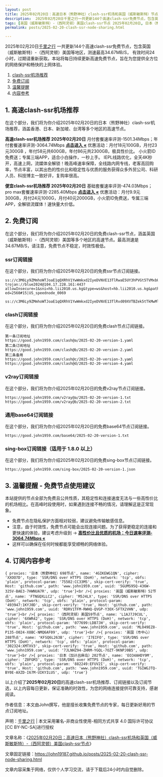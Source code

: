 ```yaml
---
layout: post
title: 2025年02月20日：高速日本（熊野神社）clash-ssr机场和英国（威斯敏斯特）节点
description:  2025年02月20日千里之行一共更新144个高速clash-ssr免费节点，包含英国（威斯敏斯特）-（西阿灵顿）美国等地区，测速最高34.67MB/S， 有效时间24小时，过期请重新获取。本站将每日持续更新高速免费节点，旨在为您提供全方位的网络保护和畅快的上网体验
tags: [英国（威斯敏斯特）-（西阿灵顿）美国clash-ssr节点 2025年02月20日, 日本（熊野神社）高速clash-ssrclash-ssr机场推荐 2025年02月20日]
permalink: posts/2025-02-20-clash-ssr-node-sharing.html

---
```



2025年02月20日[千里之行](https://john19187.github.io) 一共更新144个高速clash-ssr免费节点，包含英国（威斯敏斯特）-（西阿灵顿）美国等地区，测速最高34.67MB/S， 有效时间24小时，过期请重新获取。本站将每日持续更新高速免费节点，旨在为您提供全方位的网络保护和畅快的上网体验。

1. [clash-ssr机场推荐](#1-高速clash-ssr机场推荐)
2. [免费订阅](#2-免费订阅)
3. [温馨提醒](#3-温馨提醒---免费节点使用建议)
4. [内容参考](#4-订阅内容参考)

## 1. 高速clash-ssr机场推荐

在这个部分，我们将为你介绍2025年02月20日的日本（熊野神社）clash-ssr机场推荐，涵盖香港、日本、新加坡、台湾等多个地区的高速节点。

<div class="good cat1"><strong>高速clash-ssr机场推荐 2025年02月20日</strong> 月付套餐速率评测-1501.34Mbps；年付套餐速率评测-3064.74Mbps <strong><a href="https://good.john1959.com/lepl/2025-02-20" target="_blank">点击进入 «</a></strong> 优惠活动：月付18元100GB，月付23元300GB ，年付58元共600GB，年付86元共2300GB，极具性价比。 小火箭ID免费送；专属三端APP，适合小白操作，一秒上手。 IEPL线路优化，全天4K秒开，高速上网，流媒体全解锁！晚高峰速率保障，全线路内网专线，老客高回购率，节点丰富，以其出色的性价比和稳定性与优质的服务获得众多外贸公司、科研人员、科技博主一致好评，复购率很高。</div><div class="good cat2">

<strong>便宜clash-ssr机场推荐 2025年02月20日</strong> 基础套餐速率评测-474.03Mbps；pro max套餐速率评测-2285.40Mbps <strong><a href="https://good.john1959.com/cheap/2025-02-20" target="_blank">点击进入 «</a></strong> 优惠活动：月付9.9元300GB，月付24元1000G，月付40元2000GB，小火箭ID免费送，专属三端APP，全解锁流媒体！速快量大价低。</div>

## 2. 免费订阅

在这个部分，我们将为你介绍2025年02月20日的免费clash-ssr节点，涵盖英国（威斯敏斯特）-（西阿灵顿）美国等多个地区的高速节点。最高测速是34.67MB/S，请注意，免费节点不稳定，时效性极低。

### ssr订阅链接

在这个部分，我们将为你介绍2025年02月20日的免费ssr节点订阅链接。

```
ss://c3M6Ly9ZMmhoWTJoaE1qQXRhV1YwWmkxd2IyeDVNVE13TlRwaE5UY3hPVGt5TVMxbU16QTRMVFJrTVRJdFlXUXlaaTB5TnpneU5qZ3hOakJtTldZ@free.2weradf:36571#7%7C%F0%9F%87%B9%F0%9F%87%B7%20%E5%9C%9F%E8%80%B3%E5%85%B6%2001%20%7C%201x%20TR
trojan://blue2024@104.17.228.161:443?allowInsecure=1&sni=hb.lii2010.us.kg&type=ws&host=hb.lii2010.us.kg&path=/?ed=2560#15|US_speednode_0069
                               ss://c3M6Ly9ZMmhoWTJoaE1qQXRhV1YwWmkxd2IyeDVNVE13TlRvd09XVTBZek5tTkMwMllUZzVMVFJrTVRndFlqaGlZUzFoTmpCak5HVTNaV1ZpTXpn@free.2weradf:36141#7%7C%F0%9F%87%AD%F0%9F%87%B0%20%E9%A6%99%E6%B8%AF%2001%20%7C%201x%20HK
```

### clash订阅链接

在这个部分，我们将为你介绍2025年02月20日的免费clash节点订阅链接。

```
第一条订阅地址
https://good.john1959.com/clash@a/2025-02-20-version-1.yaml
第二条订阅地址
https://good.john1959.com/clash@b/2025-02-20-version-2.yaml
第二条备用
https://good.john1959.com/clash@c/2025-02-20-version-3.yaml
https://good.john1959.com/clash@d/2025-02-20-version-4.yaml
```

### v2ray订阅链接

在这个部分，我们将为你介绍2025年02月20日的免费v2ray节点订阅链接。

```
https://good.john1959.com/v2ray@a/2025-02-20-version-1.txt
https://good.john1959.com/v2ray@b/2025-02-20-version-2.txt
```

### 通用base64订阅链接

在这个部分，我们将为你介绍2025年02月20日的免费base64节点订阅链接。

```
https://good.john1959.com/base64/2025-02-20-version-1.txt
```

### sing-box订阅链接（适用于 1.8.0 以上）

在这个部分，我们将为你介绍2025年02月20日的免费sing-box节点订阅链接。

```
https://good.john1959.com/sing-box/2025-02-20-version-1.json
```

## 3. 温馨提醒 - 免费节点使用建议

本站提供的节点全部为免费且公共性质，其稳定性和连接速度无法与一些高性价比的机场相比。在高峰时段使用时，如果遇到连接不畅的情况，请理解这是正常现象。

- 免费节点在隐私保护方面相对较弱，建议避免传输敏感信息。
- 注意，由于时效性，免费节点可能会出现连接问题。为了获得更稳定的连接和更快速的体验，建议考虑升级到 → <strong>[高性价比且优质的机场：今日速率评测- 3064.74Mbps «](https://good.john1959.com/lepl/2025-02-20)</strong>
- 这样可以确保在任何时候都能享受顺畅的网络体验。

## 4. 订阅内容参考

```
{ proxies: '日本（熊野神社）698节点', name: '4GIKEWG1QN', cipher: 'XXOO7D', type: 'SSR/DNS over HTTPS (DoH)', network: 'tcp', obfs: 'plain', protocol-param: '75502:CC33MS', skip-cert-verify: 'true', Host: 'github.com', path: 'www.john1959.com', uuid: '5GUMS95Q-436W-325V-BAE3-7HWNUA7R', udp: 'true'}<br />{ proxies: '英国（威斯敏斯特）52节点', name: 'FTNGQXLLC2', cipher: 'M5J4LX', type: 'SSR/DNS over HTTPS (DoH)', network: 'tcp', obfs: 'plain', protocol-param: '493947:1KYJ0D', skip-cert-verify: 'true', Host: 'github.com', path: 'www.john1959.com', uuid: 'RDRV1TFM-RWHQ-QVGP-Y3OX-SFTX2VHN', udp: 'true'}<br />{ proxies: '（西阿灵顿）美国59节点', name: 'L1AJ7J9CUL', cipher: '6XWR42', type: 'SSR/DNS over HTTPS (DoH)', network: 'tcp', obfs: 'plain', protocol-param: '077699:LDB7JH', skip-cert-verify: 'true', Host: 'github.com', path: 'www.john1959.com', uuid: 'MLO49EZ8-P135-O024-X8BC-NMQ6AF09', udp: 'true'}<br />{ proxies: '英国（市中心）288节点', name: 'KFSQ6L263B', cipher: 'I7EIFO', type: 'SSR/DNS over HTTPS (DoH)', network: 'tcp', obfs: 'plain', protocol-param: '302324:XMTXV3', skip-cert-verify: 'true', Host: 'github.com', path: 'www.john1959.com', uuid: '7JLNHZ94-ZHRM-YGQL-7OZT-9KNPJ0B5', udp: 'true'}<br />{ proxies: '日本（加计吕麻岛）202节点', name: 'EO34AHDY9M', cipher: 'Z0FGM3', type: 'SSR/DNS over HTTPS (DoH)', network: 'tcp', obfs: 'plain', protocol-param: '882249:EFUV2I', skip-cert-verify: 'true', Host: 'github.com', path: 'www.john1959.com', uuid: 'TGIWGJTQ-BY0E-AXZD-I67M-UIKYILUS', udp: 'true'}
```

以上介绍了<strong>2025年02月20日</strong>的高速clash-ssr机场推荐、订阅链接以及订阅节选，以上内容每日更新，保证准确的时效性，为您的网络连接提供可靠支持，感谢阅读。

作者信息：本文由John撰写，他是擅长收集免费节点的专家，每日更新好用的节点订阅地址。

声明：[千里之行](https://john19187.github.io) | 本文采用署名-非商业性使用-相同方式共享 4.0 国际许可协议[CC BY-NC-SA]进行授权

文章名称：《[2025年02月20日：高速日本（熊野神社）clash-ssr机场和英国（威斯敏斯特）-（西阿灵顿）美国clash-ssr节点](https://john19187.github.io/posts/2025-02-20-clash-ssr-node-sharing.html)》

文章固定链接：https://john19187.github.io/posts/2025-02-20-clash-ssr-node-sharing.html

文章内容采集于网络，仅供个人学习交流，请于下载后24小时内自觉删除。




